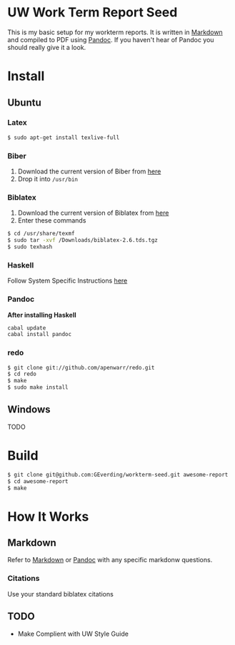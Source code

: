 # UW Work Term Report Seed #
This is my basic setup for my workterm reports.  It is written in [Markdown][4]
and compiled to PDF using [Pandoc][2].  If you haven't hear of Pandoc you should
really give it a look.

# Install #

## Ubuntu ##

### Latex ###

```sh
$ sudo apt-get install texlive-full
```

### Biber ###
1. Download the current version of Biber from [here](http://biblatex-biber.sourceforge.net/)
2. Drop it into ```/usr/bin```

### Biblatex ###
1. Download the current version of Biblatex from [here](http://sourceforge.net/projects/biblatex/)
2. Enter these commands

```sh
$ cd /usr/share/texmf
$ sudo tar -xvf /Downloads/biblatex-2.6.tds.tgz
$ sudo texhash
```

### Haskell ###
Follow System Specific Instructions [here][5]

### Pandoc ###
**After installing Haskell**

```sh
cabal update
cabal install pandoc
```

### redo ###
```sh
$ git clone git://github.com/apenwarr/redo.git
$ cd redo
$ make
$ sudo make install
```

## Windows ##
TODO

# Build #

```sh
$ git clone git@github.com:GEverding/workterm-seed.git awesome-report
$ cd awesome-report
$ make
```

# How It Works #

## Markdown ##
Refer to [Markdown][4] or [Pandoc][2] with any specific markdonw questions.

### Citations ##
Use your standard biblatex citations

## TODO ##
* Make Complient with UW Style Guide

[1]: http://citationstyles.org/
[2]: http://johnmacfarlane.net/pandoc/index.html
[3]: http://johnmacfarlane.net/pandoc/demos.html
[4]: http://daringfireball.net/projects/markdown/
[5]: http://www.haskell.org/platform/
[6]: https://github.com/apenwarr/redo

